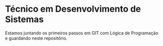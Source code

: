# Técnico em Desenvolvimento de Sistemas

Estamos juntando os primeiros passos em GIT com Lógica de Programação e guardando neste repositório.